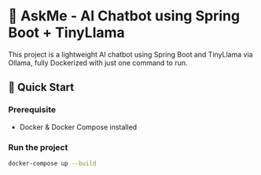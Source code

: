 # 🧠 AskMe - AI Chatbot using Spring Boot + TinyLlama

This project is a lightweight AI chatbot using Spring Boot and TinyLlama via Ollama, fully Dockerized with just one command to run.

## 🚀 Quick Start

### Prerequisite
- Docker & Docker Compose installed

### Run the project

```bash
docker-compose up --build
